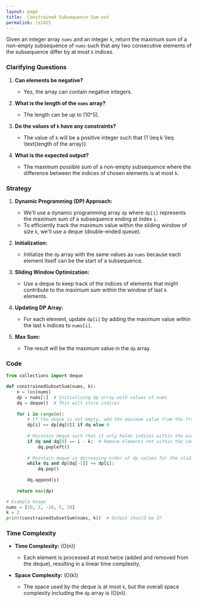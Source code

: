 ```yaml
---
layout: page
title:  Constrained Subsequence Sum-out
permalink: /s1425
---
```


Given an integer array `nums` and an integer `k`, return the maximum sum of a non-empty subsequence of `nums` such that any two consecutive elements of the subsequence differ by at most `k` indices.

### Clarifying Questions

1. **Can elements be negative?**
   - Yes, the array can contain negative integers.
   
2. **What is the length of the `nums` array?**
   - The length can be up to \(10^5\).

3. **Do the values of `k` have any constraints?**
   - The value of `k` will be a positive integer such that \(1 \leq k \leq \text{length of the array}\).

4. **What is the expected output?**
   - The maximum possible sum of a non-empty subsequence where the difference between the indices of chosen elements is at most `k`.

### Strategy

1. **Dynamic Programming (DP) Approach:**
   - We'll use a dynamic programming array `dp` where `dp[i]` represents the maximum sum of a subsequence ending at index `i`.
   - To efficiently track the maximum value within the sliding window of size `k`, we'll use a deque (double-ended queue).

2. **Initialization:**
   - Initialize the `dp` array with the same values as `nums` because each element itself can be the start of a subsequence.

3. **Sliding Window Optimization:**
   - Use a deque to keep track of the indices of elements that might contribute to the maximum sum within the window of last `k` elements.

4. **Updating DP Array:**
   - For each element, update `dp[i]` by adding the maximum value within the last `k` indices to `nums[i]`.

5. **Max Sum:**
   - The result will be the maximum value in the `dp` array.

### Code

```python
from collections import deque

def constrainedSubsetSum(nums, k):
    n = len(nums)
    dp = nums[:]  # Initializing dp array with values of nums
    dq = deque()  # This will store indices
    
    for i in range(n):
        # If the deque is not empty, add the maximum value from the front of the deque to dp[i]
        dp[i] += dp[dq[0]] if dq else 0
        
        # Maintain deque such that it only holds indices within the window of size k
        if dq and dq[0] == i - k:  # Remove elements not within the constraint of k
            dq.popleft()
        
        # Maintain deque in decreasing order of dp values for the sliding window maximum
        while dq and dp[dq[-1]] <= dp[i]:
            dq.pop()
        
        dq.append(i)
    
    return max(dp)

# Example Usage
nums = [10, 2, -10, 5, 20]
k = 2
print(constrainedSubsetSum(nums, k))  # Output should be 37
```

### Time Complexity

- **Time Complexity:** \(O(n)\)
  - Each element is processed at most twice (added and removed from the deque), resulting in a linear time complexity.
  
- **Space Complexity:** \(O(k)\)
  - The space used by the deque is at most `k`, but the overall space complexity including the `dp` array is \(O(n)\).